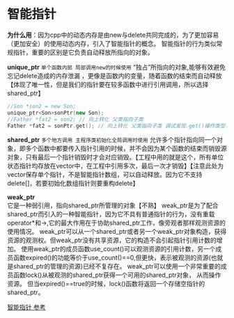 # 智能指针


**为什么用**：因为cpp中的动态内存是由new与delete共同完成的，为了更加容易（更加安全）的使用动态内存，引入了智能指针的概念。
智能指针的行为类似常规指针，重要的区别是它负责自动释放所指向的对象。


**unique_ptr**  `单个函数内部 局部调用new的时候使用`
“独占”所指向的对象,能够有效避免忘记delete造成的内存泄漏 ，更像是函数内的变量，随着函数的结束而自动释放【体现了唯一性，但是我们的指针要在较多函数中进行引用调用，所以选择shared_ptr】
```cpp 继承类的向上转化使用智能指针进行操作
//Son *son2 = new Son;
unique_ptr<Son>sonPtr(new Son);
//Father *fat2 = son2; // 向上转化 父类指向子类
Father *fat2 = sonPtr.get(); // 向上转化 父类指向子类 调试发现.get()操作类型与son2相同
```


**shared_ptr**  `多个地方调用 主程序类初始化全局调用时使用`
允许多个指针指向同一个对象，即多个函数中都要传入指针引用的时候，并不会因为某个函数的结束而销毁源对象，只有最后一个指针销毁时才会对应销毁。【工程中用的就是这个，所有单位状态指针均存放在vector中，在工程中引用多次，最后一次才销毁】【注意此处为vector保存单个指针，不是智能指针数组，可以自动释放。因为它不支持delete[]，若要初始化数组指针则要重构delete】



**weak_ptr**     
它是一种弱引用，指向shared_ptr所管理的对象【不熟】
weak_ptr是为了配合shared_ptr而引入的一种智能指针，因为它不具有普通指针的行为，没有重载operator*和->,它的最大作用在于协助shared_ptr工作，像旁观者那样观测资源的使用情况。
weak_ptr可以从一个shared_ptr或者另一个weak_ptr对象构造，获得资源的观测权。但weak_ptr没有共享资源，它的构造不会引起指针引用计数的增加。
使用weak_ptr的成员函数use_count()可以观测资源的引用计数，另一个成员函数expired()的功能等价于use_count()==0,但更快，表示被观测的资源(也就是shared_ptr的管理的资源)已经不复存在。
weak_ptr可以使用一个非常重要的成员函数lock()从被观测的shared_ptr获得一个可用的shared_ptr对象， 从而操作资源。
但当expired()==true的时候，lock()函数将返回一个存储空指针的shared_ptr。

[智能指针 参考](https://zhuanlan.zhihu.com/p/71649913)